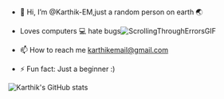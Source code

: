 - 👋 Hi, I’m @Karthik-EM,just a random person on earth 🌏
- Loves computers 💻  hate bugs![ScrollingThroughErrorsGIF](https://github.com/user-attachments/assets/a5d35238-b6a2-4dab-a8ec-f91314b11cd3)

- 📫 How to reach me karthikemail@gmail.com
- ⚡ Fun fact: Just a beginner :)

![Karthik's GitHub stats](https://github-readme-stats.vercel.app/api?username=Karthik-EM&show_icons=true&theme=tokyonight)
<!---
Karthik-EM/Karthik-EM is a ✨ special ✨ repository because its `README.md` (this file) appears on your GitHub profile.
You can click the Preview link to take a look at your changes.
--->
